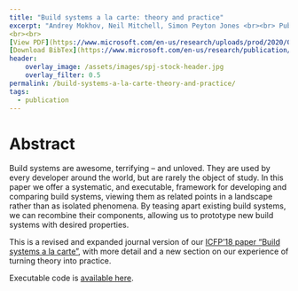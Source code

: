 ```yaml
---
title: "Build systems a la carte: theory and practice"
excerpt: "Andrey Mokhov, Neil Mitchell, Simon Peyton Jones <br><br> Published in <em>Journal of Functional Programming </em> | Vol 30(E11) <br> <a href ="https://doi.org/10.1017/S0956796820000088">https://doi.org/10.1017/S0956796820000088</a>
<br><br>
[View PDF](https://www.microsoft.com/en-us/research/uploads/prod/2020/04/build-systems-jfp.pdf){: .btn .btn--info ..btn--large}
[Download BibTex](https://www.microsoft.com/en-us/research/publication/build-systems-a-la-carte/bibtex/){: .btn .btn--info ..btn--large}"
header:
    overlay_image: /assets/images/spj-stock-header.jpg 
    overlay_filter: 0.5
permalink: /build-systems-a-la-carte-theory-and-practice/
tags: 
  - publication 
---
```


# Abstract
Build systems are awesome, terrifying – and unloved. They are used by every developer around the world, but are rarely the object of study. In this paper we offer a systematic, and executable, framework for developing and comparing build systems, viewing them as related points in a landscape rather than as isolated phenomena. By teasing apart existing build systems, we can recombine their components, allowing us to prototype new build systems with desired properties.

This is a revised and expanded journal version of our [ICFP’18 paper “Build systems a la carte”](https://www.microsoft.com/en-us/research/publication/build-systems-la-carte/), with more detail and a new section on our experience of turning theory into practice.

Executable code is [available here](https://github.com/snowleopard/build/releases/tag/jfp-preprint).


